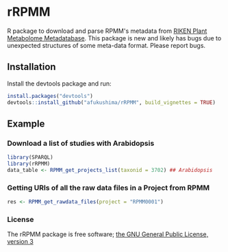 # rRPMM

R package to download and parse RPMM's metadata from [RIKEN Plant Metabolome 
Metadatabase](http://metabobank.riken.jp/). This package is new and likely has 
bugs due to unexpected structures of some meta-data format. Please report bugs.


## Installation
Install the devtools package and run:

```r
install.packages("devtools")
devtools::install_github("afukushima/rRPMM", build_vignettes = TRUE)
```
## Example

### Download a list of studies with Arabidopsis

```r
library(SPARQL)
library(rRPMM)
data_table <- RPMM_get_projects_list(taxonid = 3702) ## Arabidopsis
```



### Getting URIs of all the raw data files in a Project from RPMM

```r
res <- RPMM_get_rawdata_files(project = "RPMM0001")
```

### License

The rRPMM package is free software; [the GNU General Public License, version 3](http://www.r-project.org/Licenses/GPL-3)
